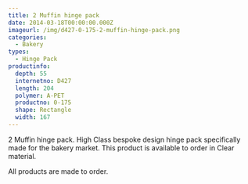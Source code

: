 ```yaml
---
title: 2 Muffin hinge pack
date: 2014-03-18T00:00:00.000Z
imageurl: /img/d427-0-175-2-muffin-hinge-pack.png
categories:
  - Bakery
types:
  - Hinge Pack
productinfo:
  depth: 55
  internetno: D427
  length: 204
  polymer: A-PET
  productno: 0-175
  shape: Rectangle
  width: 167
---
```

2 Muffin hinge pack. High Class bespoke design hinge pack specifically made for the bakery market. This product is available to order in Clear material.

All products are made to order.
